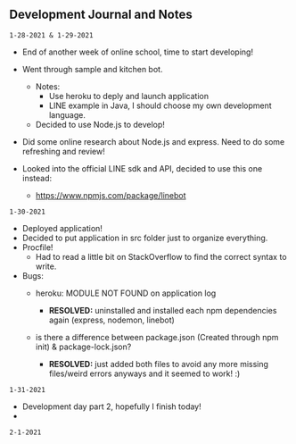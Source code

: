 
## Development Journal and Notes

`1-28-2021 & 1-29-2021`
- End of another week of online school, time to start developing!
- Went through sample and kitchen bot.
    - Notes:
        - Use heroku to deply and launch application
        - LINE example in Java, I should choose my own development language.
    - Decided to use Node.js to develop!

- Did some online research about Node.js and express. Need to do some refreshing and review!
- Looked into the official LINE sdk and API, decided to use this one instead:
    - https://www.npmjs.com/package/linebot

`1-30-2021`
- Deployed application!
- Decided to put application in src folder just to organize everything.
- Procfile!
    - Had to read a little bit on StackOverflow to find the correct syntax to write.
- Bugs:
    - heroku: MODULE NOT FOUND on application log
        - **RESOLVED:** uninstalled and installed each npm dependencies again (express, nodemon, linebot)

    - is there a difference between package.json (Created through npm init) & package-lock.json?
        - **RESOLVED:** just added both files to avoid any more missing files/weird errors anyways and
              it seemed to work! :)

`1-31-2021`
- Development day part 2, hopefully I finish today!
- 

`2-1-2021`

